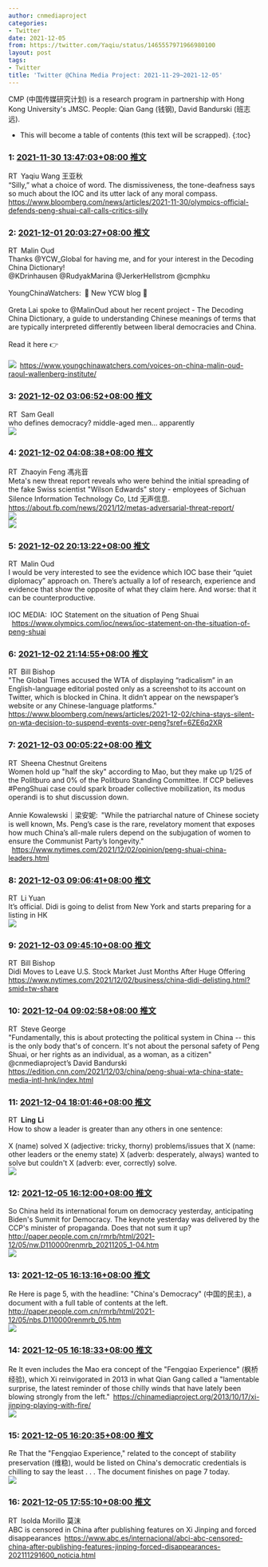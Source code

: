 ```yaml
---
author: cnmediaproject
categories:
- Twitter
date: 2021-12-05
from: https://twitter.com/Yaqiu/status/1465557971966980100
layout: post
tags:
- Twitter
title: 'Twitter @China Media Project: 2021-11-29~2021-12-05'
---
```


CMP (中国传媒研究计划) is a research program in partnership with Hong Kong University's JMSC. People: Qian Gang (钱钢), David Bandurski (班志远). 

* This will become a table of contents (this text will be scrapped).
{:toc}

### 1: [2021-11-30 13:47:03+08:00 推文](https://twitter.com/Yaqiu/status/1465557971966980100)

RT Yaqiu Wang 王亚秋<br>“Silly,” what a choice of word. The dismissiveness, the tone-deafness says so much about the IOC and its utter lack of any moral compass. <a href="https://www.bloomberg.com/news/articles/2021-11-30/olympics-official-defends-peng-shuai-call-calls-critics-silly" target="_blank" rel="noopener noreferrer">https://www.bloomberg.com/news/articles/2021-11-30/olympics-official-defends-peng-shuai-call-calls-critics-silly</a>

### 2: [2021-12-01 20:03:27+08:00 推文](https://twitter.com/MalinOud/status/1466015080307429389)

RT Malin Oud<br>Thanks @YCW_Global for having me, and for your interest in the Decoding China Dictionary! <br>@KDrinhausen @RudyakMarina @JerkerHellstrom  @cmphku<br><br>YoungChinaWatchers: 📢 New YCW blog 📢<br><br>Greta Lai spoke to @MalinOud about her recent project - The Decoding China Dictionary, a guide to understanding Chinese meanings of terms that are typically interpreted differently between liberal democracies and China.<br><br>Read it here 👉<br><br><img style="" src="https://pbs.twimg.com/media/FFg8SjlWYAkVNsP?format=jpg&name=orig" referrerpolicy="no-referrer"> <a href="https://www.youngchinawatchers.com/voices-on-china-malin-oud-raoul-wallenberg-institute/" target="_blank" rel="noopener noreferrer">https://www.youngchinawatchers.com/voices-on-china-malin-oud-raoul-wallenberg-institute/</a>

### 3: [2021-12-02 03:06:52+08:00 推文](https://twitter.com/samgeall/status/1466121636806074372)

RT Sam Geall<br>who defines democracy? middle-aged men… apparently<br><img style="" src="https://pbs.twimg.com/media/FFi125PXoBE9PWg?format=jpg&name=orig" referrerpolicy="no-referrer">

### 4: [2021-12-02 04:08:38+08:00 推文](https://twitter.com/ZhaoyinFeng/status/1466137184247980041)

RT Zhaoyin Feng 馮兆音<br>Meta's new threat report reveals who were behind the initial spreading of the fake Swiss scientist "Wilson Edwards" story - employees of Sichuan Silence Information Technology Co, Ltd 无声信息. <a href="https://about.fb.com/news/2021/12/metas-adversarial-threat-report/" target="_blank" rel="noopener noreferrer">https://about.fb.com/news/2021/12/metas-adversarial-threat-report/</a><br><img style="" src="https://pbs.twimg.com/media/FFjDggYWUAk8YYF?format=jpg&name=orig" referrerpolicy="no-referrer"><br><img style="" src="https://pbs.twimg.com/media/FFjDggXXEAY4Obc?format=jpg&name=orig" referrerpolicy="no-referrer">

### 5: [2021-12-02 20:13:22+08:00 推文](https://twitter.com/MalinOud/status/1466379964471816197)

RT Malin Oud<br>I would be very interested to see the evidence which IOC base their “quiet diplomacy” approach on. There’s actually a lof of research, experience and evidence that show the opposite of what they claim here. And worse: that it can be counterproductive.<br><br>IOC MEDIA: IOC Statement on the situation of Peng Shuai<br> <a href="https://www.olympics.com/ioc/news/ioc-statement-on-the-situation-of-peng-shuai" target="_blank" rel="noopener noreferrer">https://www.olympics.com/ioc/news/ioc-statement-on-the-situation-of-peng-shuai</a>

### 6: [2021-12-02 21:14:55+08:00 推文](https://twitter.com/niubi/status/1466395456053862405)

RT Bill Bishop<br>"The Global Times accused the WTA of displaying “radicalism” in an English-language editorial posted only as a screenshot to its account on Twitter, which is blocked in China. It didn’t appear on the newspaper’s website or any Chinese-language platforms." <a href="https://www.bloomberg.com/news/articles/2021-12-02/china-stays-silent-on-wta-decision-to-suspend-events-over-peng?sref=6ZE6q2XR" target="_blank" rel="noopener noreferrer">https://www.bloomberg.com/news/articles/2021-12-02/china-stays-silent-on-wta-decision-to-suspend-events-over-peng?sref=6ZE6q2XR</a>

### 7: [2021-12-03 00:05:22+08:00 推文](https://twitter.com/SheenaGreitens/status/1466438350685020160)

RT Sheena Chestnut Greitens<br>Women hold up "half the sky" according to Mao, but they make up 1/25 of the Politburo and 0% of the Politburo Standing Committee. If CCP believes #PengShuai case could spark broader collective mobilization, its modus operandi is to shut discussion down.<br><br>Annie Kowalewski｜梁安妮: "While the patriarchal nature of Chinese society is well known, Ms. Peng’s case is the rare, revelatory moment that exposes how much China’s all-male rulers depend on the subjugation of women to ensure the Communist Party’s longevity."<br> <a href="https://www.nytimes.com/2021/12/02/opinion/peng-shuai-china-leaders.html" target="_blank" rel="noopener noreferrer">https://www.nytimes.com/2021/12/02/opinion/peng-shuai-china-leaders.html</a>

### 8: [2021-12-03 09:06:41+08:00 推文](https://twitter.com/LiYuan6/status/1466574575450599426)

RT Li Yuan<br>It’s official. Didi is going to delist from New York and starts preparing for a listing in HK<br><img style="" src="https://pbs.twimg.com/media/FFpRzSbaAAE8jde?format=jpg&name=orig" referrerpolicy="no-referrer">

### 9: [2021-12-03 09:45:10+08:00 推文](https://twitter.com/niubi/status/1466584259897044993)

RT Bill Bishop<br>Didi Moves to Leave U.S. Stock Market Just Months After Huge Offering <a href="https://www.nytimes.com/2021/12/02/business/china-didi-delisting.html?smid=tw-share" target="_blank" rel="noopener noreferrer">https://www.nytimes.com/2021/12/02/business/china-didi-delisting.html?smid=tw-share</a>

### 10: [2021-12-04 09:02:58+08:00 推文](https://twitter.com/steve0george/status/1466936029680521217)

RT Steve George<br>"Fundamentally, this is about protecting the political system in China -- this is the only body that's of concern. It's not about the personal safety of Peng Shuai, or her rights as an individual, as a woman, as a citizen" @cnmediaproject’s David Bandurski <a href="https://edition.cnn.com/2021/12/03/china/peng-shuai-wta-china-state-media-intl-hnk/index.html" target="_blank" rel="noopener noreferrer">https://edition.cnn.com/2021/12/03/china/peng-shuai-wta-china-state-media-intl-hnk/index.html</a>

### 11: [2021-12-04 18:01:46+08:00 推文](https://twitter.com/lingli_vienna/status/1467071623194939395)

RT 𝐋𝐢𝐧𝐠 𝐋𝐢<br>How to show a leader is greater than any others in one sentence:<br><br>X (name) solved X (adjective: tricky, thorny) problems/issues that X (name: other leaders or the enemy state) X (adverb: desperately, always) wanted to solve but couldn't X (adverb: ever, correctly) solve.<br><img style="" src="https://pbs.twimg.com/media/FFwTuhPXMAA7lru?format=png&name=orig" referrerpolicy="no-referrer">

### 12: [2021-12-05 16:12:00+08:00 推文](https://twitter.com/cnmediaproject/status/1467406388850982916)

So China held its international forum on democracy yesterday, anticipating Biden's Summit for Democracy. The keynote yesterday was delivered by the CCP's minister of propaganda. Does that not sum it up? <a href="http://paper.people.com.cn/rmrb/html/2021-12/05/nw.D110000renmrb_20211205_1-04.htm" target="_blank" rel="noopener noreferrer">http://paper.people.com.cn/rmrb/html/2021-12/05/nw.D110000renmrb_20211205_1-04.htm</a><br><img style="" src="https://pbs.twimg.com/media/FF1GGxmVIAEZRMS?format=jpg&name=orig" referrerpolicy="no-referrer">

### 13: [2021-12-05 16:13:16+08:00 推文](https://twitter.com/cnmediaproject/status/1467406707114807304)

Re Here is page 5, with the headline: "China's Democracy" (中国的民主), a document with a full table of contents at the left. <a href="http://paper.people.com.cn/rmrb/html/2021-12/05/nbs.D110000renmrb_05.htm" target="_blank" rel="noopener noreferrer">http://paper.people.com.cn/rmrb/html/2021-12/05/nbs.D110000renmrb_05.htm</a><br><img style="" src="https://pbs.twimg.com/media/FF1Gm7yVgAA5hjy?format=jpg&name=orig" referrerpolicy="no-referrer">

### 14: [2021-12-05 16:18:33+08:00 推文](https://twitter.com/cnmediaproject/status/1467408036407185408)

Re It even includes the Mao era concept of the "Fengqiao Experience" (枫桥经验), which Xi reinvigorated in 2013 in what Qian Gang called a "lamentable surprise, the latest reminder of those chilly winds that have lately been blowing strongly from the left." <a href="https://chinamediaproject.org/2013/10/17/xi-jinping-playing-with-fire/" target="_blank" rel="noopener noreferrer">https://chinamediaproject.org/2013/10/17/xi-jinping-playing-with-fire/</a><br><img style="" src="https://pbs.twimg.com/media/FF1GrhiVgAEE4at?format=jpg&name=orig" referrerpolicy="no-referrer">

### 15: [2021-12-05 16:20:35+08:00 推文](https://twitter.com/cnmediaproject/status/1467408547877388289)

Re That the "Fengqiao Experience," related to the concept of stability preservation (维稳), would be listed on China's democratic credentials is chilling to say the least . . . The document finishes on page 7 today.<br><img style="" src="https://pbs.twimg.com/media/FF1ISbvUYAMS8fi?format=jpg&name=orig" referrerpolicy="no-referrer">

### 16: [2021-12-05 17:55:10+08:00 推文](https://twitter.com/MomoAdalois/status/1467432349277298692)

RT Isolda Morillo 莫沫<br>ABC is censored in China after publishing features on Xi Jinping and forced disappearances <a href="https://www.abc.es/internacional/abci-abc-censored-china-after-publishing-features-jinping-forced-disappearances-202111291600_noticia.html" target="_blank" rel="noopener noreferrer">https://www.abc.es/internacional/abci-abc-censored-china-after-publishing-features-jinping-forced-disappearances-202111291600_noticia.html</a>

